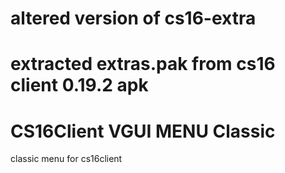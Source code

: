 # altered version of cs16-extra
# extracted extras.pak from cs16 client 0.19.2 apk
# CS16Client VGUI MENU Classic
classic menu for cs16client
